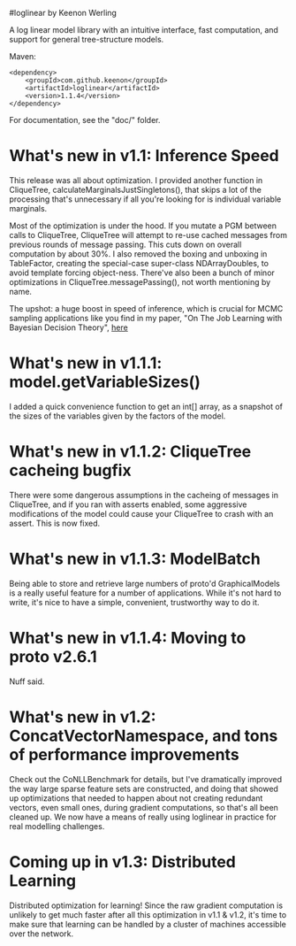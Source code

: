 #loglinear
by Keenon Werling

A log linear model library with an intuitive interface, fast computation, and support for general tree-structure models.

Maven:

    <dependency>
        <groupId>com.github.keenon</groupId>
        <artifactId>loglinear</artifactId>
        <version>1.1.4</version>
    </dependency>

For documentation, see the "doc/" folder.

# What's new in v1.1: Inference Speed

This release was all about optimization. I provided another function in CliqueTree, calculateMarginalsJustSingletons(),
that skips a lot of the processing that's unnecessary if all you're looking for is individual variable marginals.

Most of the optimization is under the hood. If you mutate a PGM between calls to CliqueTree, CliqueTree will attempt to
re-use cached messages from previous rounds of message passing. This cuts down on overall computation by about 30%.
I also removed the boxing and unboxing in TableFactor, creating the special-case super-class NDArrayDoubles, to avoid
template forcing object-ness. There've also been a bunch of minor optimizations in CliqueTree.messagePassing(), not
worth mentioning by name.

The upshot: a huge boost in speed of inference, which is crucial for MCMC sampling applications like you find in my
paper, "On The Job Learning with Bayesian Decision Theory", [here](http://arxiv.org/pdf/1506.03140v1.pdf)

# What's new in v1.1.1: model.getVariableSizes()

I added a quick convenience function to get an int[] array, as a snapshot of the sizes of the variables given by the
factors of the model.

# What's new in v1.1.2: CliqueTree cacheing bugfix

There were some dangerous assumptions in the cacheing of messages in CliqueTree, and if you ran with asserts enabled,
some aggressive modifications of the model could cause your CliqueTree to crash with an assert. This is now fixed.

# What's new in v1.1.3: ModelBatch

Being able to store and retrieve large numbers of proto'd GraphicalModels is a really useful feature for a number of
applications. While it's not hard to write, it's nice to have a simple, convenient, trustworthy way to do it.

# What's new in v1.1.4: Moving to proto v2.6.1

Nuff said.

# What's new in v1.2: ConcatVectorNamespace, and tons of performance improvements

Check out the CoNLLBenchmark for details, but I've dramatically improved the way large sparse feature sets are
constructed, and doing that showed up optimizations that needed to happen about not creating redundant vectors, even
small ones, during gradient computations, so that's all been cleaned up. We now have a means of really using loglinear
in practice for real modelling challenges.

# Coming up in v1.3: Distributed Learning

Distributed optimization for learning! Since the raw gradient computation is unlikely to get much faster after all this
optimization in v1.1 & v1.2, it's time to make sure that learning can be handled by a cluster of machines accessible over the
network.
